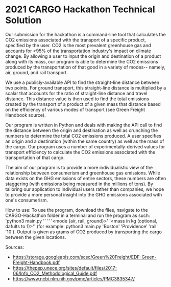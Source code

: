 # 2021 CARGO Hackathon Technical Solution

Our submission for the hackathon is a command-line tool that calculates the CO2 emissions associated with the transport of a specific product, specified by the user. CO2 is the most prevalent greenhouse gas and accounts for >95% of the transportation industry's impact on climate change. By allowing a user to input the origin and destination of a product along with its mass, our program is able to determine the CO2 emissions produced by the transportation of that good in a variety of modes-- namely, air, ground, and rail transport.

We use a publicly-available API to find the straight-line distance between two points. For ground transport, this straight-line distance is multiplied by a scalar that accounts for the ratio of straight-line distance and travel distance. This distance value is then used to find the total emissions created by the transport of a product of a given mass that distance based on the efficiency of various modes of transport (see Green Freight Handbook source).

Our program is written in Python and deals with making the API call to find the distance between the origin and destination as well as crunching the numbers to determine the total CO2 emissions produced. A user specifies an origin and a destination (within the same country) as well as the mass of the cargo. Our program uses a number of experimentally-derived values for transport efficiency to calculate the CO2 emissions associated with the transportation of that cargo. 

The aim of our program is to provide a more individualistic view of the relationship between consumerism and greenhouse gas emissions. While data exists on the GHG emissions of entire sectors, these numbers are often staggering (with emissions being measured in the millions of tons). By tailoring our application to individual users rather than companies, we hope to provide a more personal insight into the GHG emissions associated with one's consumerism.

How to use:
To use the program, download the files, navigate to the CARGO-Hackathon folder in a terminal and run the program as such: 'python3 main.py '<origin>' '<destination>' '<mode {air, rail, ground}>' '<mass in kg (optional, dafults to 1)>'' (for example: python3 main.py 'Boston' 'Providence' 'rail' '10'). Output is given as grams of CO2 produced by transporting the cargo between the given locations.


Sources:
- https://storage.googleapis.com/scsc/Green%20Freight/EDF-Green-Freight-Handbook.pdf
- https://thepep.unece.org/sites/default/files/2017-06/Info_CO2_Methodological_Guide.pdf
- https://www.ncbi.nlm.nih.gov/pmc/articles/PMC3835347/ 
